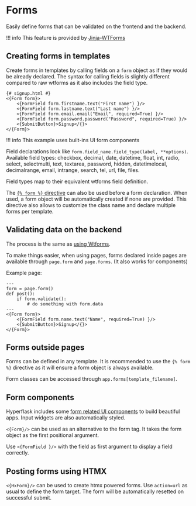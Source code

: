 # Forms

Easily define forms that can be validated on the frontend and the backend.

!!! info
    This feature is provided by [Jinja-WTForms](https://github.com/hyperflask/jinja-wtforms)

## Creating forms in templates

Create forms in templates by calling fields on a `form` object as if they would be already declared. The syntax for calling fields is slightly different compared to raw wtforms as it also includes the field type.

```jinja
{# signup.html #}
<{Form form}>
    <{FormField form.firstname.text("First name") }/>
    <{FormField form.lastname.text("Last name") }/>
    <{FormField form.email.email("Email", required=True) }/>
    <{FormField form.password.password("Password", required=True) }/>
    <{SubmitButton}>Signup</{}>
</{Form}>
```

!!! info
    This example uses built-ins UI form components

Field declarations look like `form.field_name.field_type(label, **options)`. Available field types: checkbox, decimal, date, datetime, float, int, radio, select, selectmulti, text, textarea, password, hidden, datetimelocal, decimalrange, email, intrange, search, tel, url, file, files.

Field types map to their equivalent wtforms field definition.

The [`{% form %}` directive](https://github.com/hyperflask/jinja-wtforms?tab=readme-ov-file#the-form-directive) can also be used before a form declaration. When used, a form object will be automatically created if none are provided. This directive also allows to customize the class name and declare multiple forms per template.

## Validating data on the backend

The process is the same as [using Wtforms](https://wtforms.readthedocs.io/en/3.1.x/forms/#using-forms).

To make things easier, when using pages, forms declared inside pages are available through `page.form` and `page.forms`. (It also works for components)

Example page:

```jpy
---
form = page.form()
def post():
    if form.validate():
        # do something with form.data
---
<{Form form}>
    <{FormField form.name.text("Name", required=True) }/>
    <{SubmitButton}>Signup</{}>
</{Form}>
```

## Forms outside pages

Forms can be defined in any template. It is recommended to use the `{% form %}` directive as it will ensure a form object is always available.

Form classes can be accessed through `app.forms[template_filename]`.

## Form components

Hyperflask includes some [form related UI components](/components/forms) to build beautiful apps. Input widgets are also automatically styled.

`<{Form}/>` can be used as an alternative to the form tag. It takes the form object as the first positional argument.

Use `<{FormField }/>` with the field as first argument to display a field correctly.

## Posting forms using HTMX

`<{HxForm}/>` can be used to create htmx powered forms. Use `action=url` as usual to define the form target. The form will be automatically resetted on successful submit.